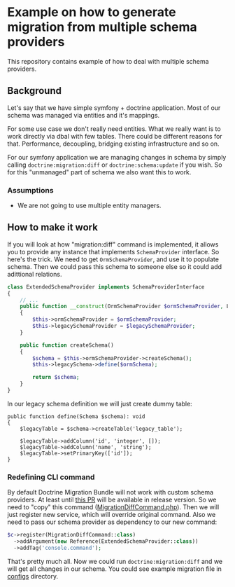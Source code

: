 Example on how to generate migration from multiple schema providers
============================

This repository contains example of how to deal with multiple schema providers.

## Background

Let's say that we have simple symfony + doctrine application. Most of our schema was managed via entities and it's mappings.

For some use case we don't really need entities. What we really want is to work directly via dbal with few tables. There could
be different reasons for that. Performance, decoupling, bridging existing infrastructure and so on.

For our symfony application we are managing changes in schema by simply calling `doctrine:migration:diff` or `doctrine:schema:update` if you wish.
So for this "unmanaged" part of schema we also want this to work.

### Assumptions

 - We are not going to use multiple entity managers.

## How to make it work

If you will look at how "migration:diff" command is implemented, it allows you to provide any instance that implements
`SchemaProvider` interface. So here's the trick. We need to get `OrmSchemaProvider`, and use it to populate schema. Then we could
pass this schema to someone else so it could add adittional relations.

```php
class ExtendedSchemaProvider implements SchemaProviderInterface
{
    // ...
    public function __construct(OrmSchemaProvider $ormSchemaProvider, LegacySchemaProvider $legacySchemaProvider)
    {
        $this->ormSchemaProvider = $ormSchemaProvider;
        $this->legacySchemaProvider = $legacySchemaProvider;
    }

    public function createSchema()
    {
        $schema = $this->ormSchemaProvider->createSchema();
        $this->legacySchema->define($ormSchema);

        return $schema;
    }
}
```

In our legacy schema definition we will just create dummy table:

```
public function define(Schema $schema): void
{
    $legacyTable = $schema->createTable('legacy_table');

    $legacyTable->addColumn('id', 'integer', []);
    $legacyTable->addColumn('name', 'string');
    $legacyTable->setPrimaryKey(['id']);
}
```

### Redefining CLI command

By default Doctrine Migration Bundle will not work with custom schema providers. At least until [this PR](https://github.com/doctrine/DoctrineMigrationsBundle/pull/190) will be available in release version. So we need to "copy" this command ([MigrationDiffCommand.php](src/Command/Doctrine/MigrationDiffCommand.php)).
Then we will just register new service, which will override original command. Also we need to pass our schema provider as
dependency to our new command:

```php
$c->register(MigrationDiffCommand::class)
  ->addArgument(new Reference(ExtendedSchemaProvider::class))
  ->addTag('console.command');
```

That's pretty much all. Now we could run `doctrine:migration:diff` and we will get all changes in our schema. You could
see example migration file in [configs](configs/migrations) directory.
